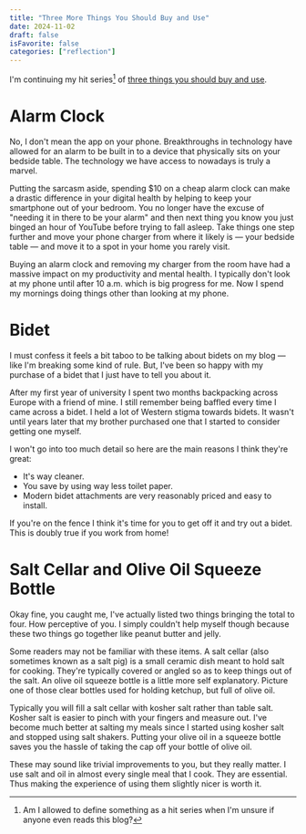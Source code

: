 ```yaml
---
title: "Three More Things You Should Buy and Use"
date: 2024-11-02
draft: false
isFavorite: false
categories: ["reflection"]
---
```


I'm continuing my hit series[^1] of [three things you should buy and use](/blog/2022/three-things-you-should-buy-and-use).

# Alarm Clock

No, I don't mean the app on your phone. Breakthroughs in technology have allowed for an alarm to be built in to a device that physically sits on your bedside table. The technology we have access to nowadays is truly a marvel.

Putting the sarcasm aside, spending $10 on a cheap alarm clock can make a drastic difference in your digital health by helping to keep your smartphone out of your bedroom. You no longer have the excuse of "needing it in there to be your alarm" and then next thing you know you just binged an hour of YouTube before trying to fall asleep. Take things one step further and move your phone charger from where it likely is — your bedside table — and move it to a spot in your home you rarely visit.

Buying an alarm clock and removing my charger from the room have had a massive impact on my productivity and mental health. I typically don't look at my phone until after 10 a.m. which is big progress for me. Now I spend my mornings doing things other than looking at my phone.

# Bidet

I must confess it feels a bit taboo to be talking about bidets on my blog — like I'm breaking some kind of rule. But, I've been so happy with my purchase of a bidet that I just have to tell you about it.

After my first year of university I spent two months backpacking across Europe with a friend of mine. I still remember being baffled every time I came across a bidet. I held a lot of Western stigma towards bidets. It wasn't until years later that my brother purchased one that I started to consider getting one myself.

I won't go into too much detail so here are the main reasons I think they're great:

- It's way cleaner.
- You save by using way less toilet paper.
- Modern bidet attachments are very reasonably priced and easy to install.

If you're on the fence I think it's time for you to get off it and try out a bidet. This is doubly true if you work from home!

# Salt Cellar and Olive Oil Squeeze Bottle

Okay fine, you caught me, I've actually listed two things bringing the total to four. How perceptive of you. I simply couldn't help myself though because these two things go together like peanut butter and jelly.

Some readers may not be familiar with these items. A salt cellar (also sometimes known as a salt pig) is a small ceramic dish meant to hold salt for cooking. They're typically covered or angled so as to keep things out of the salt. An olive oil squeeze bottle is a little more self explanatory. Picture one of those clear bottles used for holding ketchup, but full of olive oil.

Typically you will fill a salt cellar with kosher salt rather than table salt. Kosher salt is easier to pinch with your fingers and measure out. I've become much better at salting my meals since I started using kosher salt and stopped using salt shakers. Putting your olive oil in a squeeze bottle saves you the hassle of taking the cap off your bottle of olive oil.

These may sound like trivial improvements to you, but they really matter. I use salt and oil in almost every single meal that I cook. They are essential. Thus making the experience of using them slightly nicer is worth it.

[^1]: Am I allowed to define something as a hit series when I'm unsure if anyone even reads this blog?

